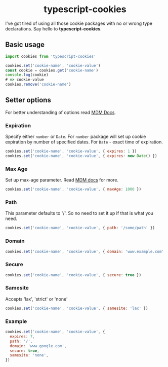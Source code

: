 <h1 align="center">
  typescript-cookies
</h1>

I've got tired of using all those cookie packages with no or wrong type declarations. Say hello to <b>typescript-cookies</b>. 

## Basic usage

```js
import cookies from 'typescript-cookies'

cookies.set('cookie-name', 'cookie-value')
const cookie = cookies.get('cookie-name')
console.log(cookie)
# => cookie-value
cookies.remove('cookie-name')

```

## Setter options
For better understanding of options read [MDM Docs](https://developer.mozilla.org/en-US/docs/Web/API/Document/cookie).
### Expiration
Specify either ```number``` or ```Date```.
For ```number``` package will set up cookie expiration by number of specified dates.
For ```Date``` - exact time of expiration.

```js
cookies.set('cookie-name', 'cookie-value', { expires: 1 })
cookies.set('cookie-name', 'cookie-value', { expires: new Date() })
```

### Max Age
Set up max-age parameter. Read [MDM docs](https://developer.mozilla.org/en-US/docs/Web/API/Document/cookie) for more.
```js
cookies.set('cookie-name', 'cookie-value', { maxAge: 1000 })
```

### Path
This parameter defaults to '/'. So no need to set it up if that is what you need.
```js
cookies.set('cookie-name', 'cookie-value', { path: '/some/path' })
```

### Domain
```js
cookies.set('cookie-name', 'cookie-value', { domain: 'www.example.com' })
```

### Secure
```js
cookies.set('cookie-name', 'cookie-value', { secure: true })
```

### Samesite
Accepts 'lax', 'strict' or 'none'
```js
cookies.set('cookie-name', 'cookie-value', { samesite: 'lax' })
```

### Example
```js
cookies.set('cookie-name', 'cookie-value', {
  expires: 7,
  path: '/',
  domain: 'www.google.com',
  secure: true,
  samesite: 'none',
})
```
